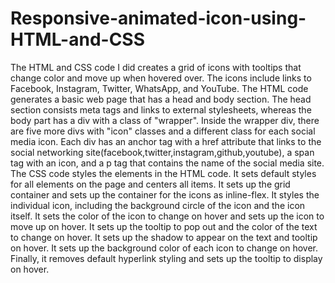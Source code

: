 # Responsive-animated-icon-using-HTML-and-CSS
The HTML and CSS code I did creates a grid of icons with tooltips that change color and move up when hovered over. The icons include links to Facebook, Instagram, Twitter, WhatsApp, and YouTube.
The HTML code generates a basic web page that has a head and body section. The head section consists meta tags and links to external stylesheets, whereas the body part has a div with a class of "wrapper". Inside the wrapper div, there are five more divs with "icon" classes and a different class for each social media icon. Each div has an anchor tag with a href attribute that links to the social networking site(facebook,twitter,instagram,github,youtube), a span tag with an icon, and a p tag that contains the name of the social media site.
The CSS code styles the elements in the HTML code. It sets default styles for all elements on the page and centers all items. It sets up the grid container and sets up the container for the icons as inline-flex. It styles the individual icon, including the background circle of the icon and the icon itself. It sets the color of the icon to change on hover and sets up the icon to move up on hover. It sets up the tooltip to pop out and the color of the text to change on hover. It sets up the shadow to appear on the text and tooltip on hover. It sets up the background color of each icon to change on hover. Finally, it removes default hyperlink styling and sets up the tooltip to display on hover.
